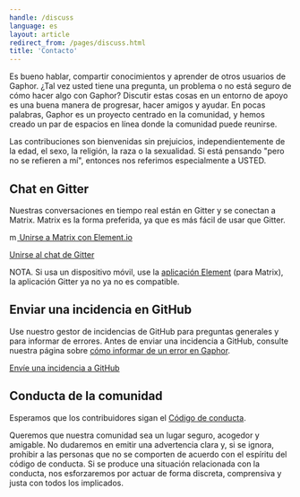 ```yaml
---
handle: /discuss
language: es
layout: article
redirect_from: /pages/discuss.html
title: 'Contacto'
---
```


Es bueno hablar, compartir conocimientos y aprender de otros usuarios de
Gaphor. ¿Tal vez usted tiene una pregunta, un problema o no está seguro de
cómo hacer algo con Gaphor? Discutir estas cosas en un entorno de apoyo es
una buena manera de progresar, hacer amigos y ayudar. En pocas palabras,
Gaphor es un proyecto centrado en la comunidad, y hemos creado un par de
espacios en línea donde la comunidad puede reunirse.

Las contribuciones son bienvenidas sin prejuicios, independientemente de la
edad, el sexo, la religión, la raza o la sexualidad. Si está pensando "pero
no se refieren a mí", entonces nos referimos especialmente a USTED.

## Chat en Gitter

Nuestras conversaciones en tiempo real están en Gitter y se conectan a
Matrix.  Matrix es la forma preferida, ya que es más fácil de usar que
Gitter.

[<img src="/images/matrix_org.svg" alt="matrix.org" style="height: 1em" /> Unirse a Matrix con Element.io](https://app.element.io/#/room/#gaphor_Lobby:gitter.im)

[<i class="fab fa-gitter"></i> Unirse al chat de Gitter](https://gitter.im/gaphor/lobby)

NOTA. Si usa un dispositivo móvil, use la [aplicación
Element](https://element.io/get-started) (para Matrix), la aplicación Gitter ya no
ya no es compatible.

## Enviar una incidencia en GitHub

Use nuestro gestor de incidencias de GitHub para preguntas generales y para informar de errores.
Antes de enviar una incidencia a GitHub, consulte nuestra página sobre
<a href="../tutorials/report-bugs">cómo informar de un error en Gaphor</a>.

[<i class="fab fa-github"></i> Envíe una incidencia a GitHub](https://github.com/gaphor/gaphor/issues)

## Conducta de la comunidad

Esperamos que los contribuidores sigan el [Código de
conducta](https://github.com/gaphor/gaphor/blob/master/CODE_OF_CONDUCT.md).

Queremos que nuestra comunidad sea un lugar seguro, acogedor y amigable.  No
dudaremos en emitir una advertencia clara y, si se ignora, prohibir a las
personas que no se comporten de acuerdo con el espíritu del código de
conducta. Si se produce una situación relacionada con la conducta, nos
esforzaremos por actuar de forma discreta, comprensiva y justa con todos los
implicados.

